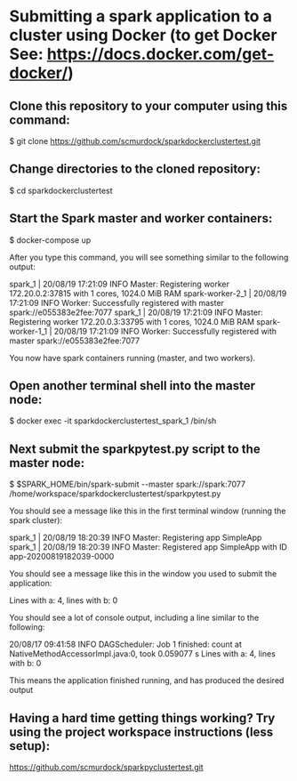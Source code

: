 # Submitting a spark application to a cluster using Docker (to get Docker See: https://docs.docker.com/get-docker/)

## Clone this repository to your computer using this command:

$ git clone https://github.com/scmurdock/sparkdockerclustertest.git

## Change directories to the cloned repository:

$ cd sparkdockerclustertest

## Start the Spark master and worker containers:

$ docker-compose up

After you type this command, you will see something similar to the following output:

spark_1           | 20/08/19 17:21:09 INFO Master: Registering worker 172.20.0.2:37815 with 1 cores, 1024.0 MiB RAM
spark-worker-2_1  | 20/08/19 17:21:09 INFO Worker: Successfully registered with master spark://e055383e2fee:7077
spark_1           | 20/08/19 17:21:09 INFO Master: Registering worker 172.20.0.3:33795 with 1 cores, 1024.0 MiB RAM
spark-worker-1_1  | 20/08/19 17:21:09 INFO Worker: Successfully registered with master spark://e055383e2fee:7077

You now have spark containers running (master, and two workers). 

## Open another terminal shell into the master node:

$ docker exec -it sparkdockerclustertest_spark_1 /bin/sh

## Next submit the sparkpytest.py script to the master node:

$ $SPARK_HOME/bin/spark-submit --master spark://spark:7077 /home/workspace/sparkdockerclustertest/sparkpytest.py

You should see a message like this in the first terminal window (running the spark cluster):

spark_1           | 20/08/19 18:20:39 INFO Master: Registering app SimpleApp
spark_1           | 20/08/19 18:20:39 INFO Master: Registered app SimpleApp with ID app-20200819182039-0000

You should see a message like this in the window you used to submit the application:

Lines with a: 4, lines with b: 0

You should see a lot of console output, including a line similar to the following:

20/08/17 09:41:58 INFO DAGScheduler: Job 1 finished: count at NativeMethodAccessorImpl.java:0, took 0.059077 s
Lines with a: 4, lines with b: 0

This means the application finished running, and has produced the desired output



## Having a hard time getting things working? Try using the project workspace instructions (less setup):

https://github.com/scmurdock/sparkpyclustertest.git